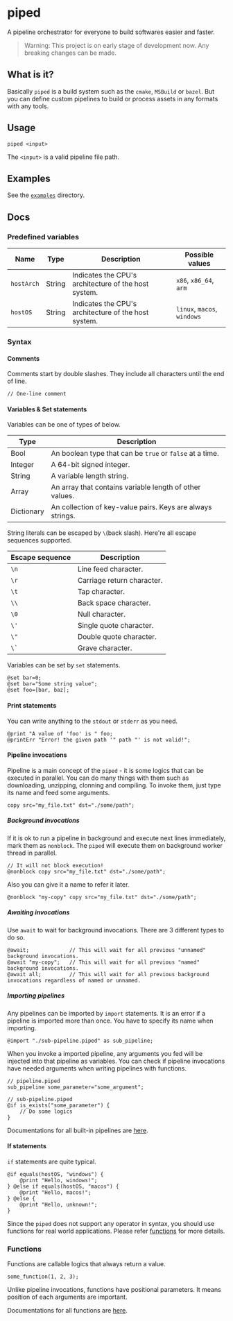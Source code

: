 # piped

A pipeline orchestrator for everyone to build softwares easier and faster.

> Warning: This project is on early stage of development now. Any breaking changes can be made.

## What is it?

Basically `piped` is a build system such as the `cmake`, `MSBuild` or `bazel`. But you can define custom pipelines to build or process assets in any formats with any tools.

## Usage

`piped <input>`

The `<input>` is a valid pipeline file path.

## Examples

See the [`examples`](https://github.com/AcrylicShrimp/piped/tree/master/examples) directory.

## Docs

### Predefined variables

| Name       | Type   | Description                                          | Possible values             |
| ---------- | ------ | ---------------------------------------------------- | --------------------------- |
| `hostArch` | String | Indicates the CPU's architecture of the host system. | `x86`, `x86_64`, `arm`      |
| `hostOS`   | String | Indicates the CPU's architecture of the host system. | `linux`, `macos`, `windows` |

### Syntax

#### Comments

Comments start by double slashes. They include all characters until the end of line.

```
// One-line comment
```

#### Variables & Set statements

Variables can be one of types of below.

| Type       | Description                                                |
| ---------- | ---------------------------------------------------------- |
| Bool       | An boolean type that can be `true` or `false` at a time.   |
| Integer    | A 64-bit signed integer.                                   |
| String     | A variable length string.                  |
| Array      | An array that contains variable length of other values.    |
| Dictionary | An collection of key-value pairs. Keys are always strings. |

String literals can be escaped by `\`(back slash). Here're all escape sequences supported.

| Escape sequence | Description                |
| --------------- | -------------------------- |
| `\n`            | Line feed character.       |
| `\r`            | Carriage return character. |
| `\t`            | Tap character.             |
| `\\`            | Back space character.      |
| `\0`            | Null character.            |
| `\'`            | Single quote character.    |
| `\"`            | Double quote character.    |
| `` \` ``        | Grave character.           |

Variables can be set by `set` statements.

```
@set bar=0;
@set bar="Some string value";
@set foo=[bar, baz];
```

#### Print statements

You can write anything to the `stdout` or `stderr` as you need.

```
@print "A value of 'foo' is " foo;
@printErr "Error! the given path '" path "' is not valid!";
```

#### Pipeline invocations

Pipeline is a main concept of the `piped` - it is some logics that can be executed in parallel. You can do many things with them such as downloading, unzipping, clonning and compiling. To invoke them, just type its name and feed some arguments.

```
copy src="my_file.txt" dst="./some/path";
```

##### Background invocations

If it is ok to run a pipeline in background and execute next lines immediately, mark them as `nonblock`. The `piped` will execute them on background worker thread in parallel.

```
// It will not block execution!
@nonblock copy src="my_file.txt" dst="./some/path";
```

Also you can give it a name to refer it later.

```
@nonblock "my-copy" copy src="my_file.txt" dst="./some/path";
```

##### Awaiting invocations

Use `await` to wait for background invocations. There are 3 different types to do so.

```
@await;				// This will wait for all previous "unnamed" background invocations.
@await "my-copy";	// This will wait for all previous "named" background invocations.
@await all;			// This will wait for all previous background invocations regardless of named or unnamed.
```

##### Importing pipelines

Any pipelines can be imported by `import` statements. It is an error if a pipeline is imported more than once. You have to specify its name when importing.

```
@import "./sub-pipeline.piped" as sub_pipeline;
```

When you invoke a imported pipeline, any arguments you fed will be injected into that pipeline as variables. You can check if pipeline invocations have needed arguments when writing pipelines with functions.

```
// pipeline.piped
sub_pipeline some_parameter="some_argument";

// sub-pipeline.piped
@if is_exists("some_parameter") {
	// Do some logics
}
```

Documentations for all built-in pipelines are [here](docs/built-in-pipelines.md).

#### If statements

`if` statements are quite typical.

```
@if equals(hostOS, "windows") {
	@print "Hello, windows!";
} @else if equals(hostOS, "macos") {
	@print "Hello, macos!";
} @else {
	@print "Hello, unknown!";
}
```

Since the `piped` does not support any operator in syntax, you should use functions for real world applications. Please refer [functions](https://github.com/AcrylicShrimp/piped#functions) for more details.

### Functions

Functions are callable logics that always return a value.

```
some_function(1, 2, 3);
```

Unlike pipeline invocations, functions have positional parameters. It means position of each arguments are important.

Documentations for all functions are [here](docs/built-in-functions.md).
